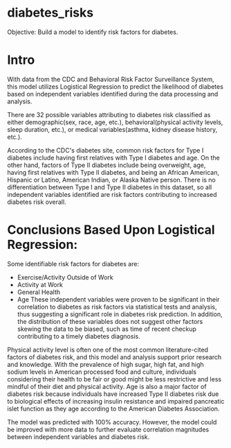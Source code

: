 # diabetes_risks
Objective: Build a model to identify risk factors for diabetes. 

# Intro
With data from the CDC and Behavioral Risk Factor Surveillance System, this model utilizes Logistical Regression to predict the likelihood of diabetes based on independent variables identified during the data processing and analysis.

There are 32 possible variables attributing to diabetes risk classified as either demographic(sex, race, age, etc.), behavioral(physical activity levels, sleep duration, etc.), or medical variables(asthma, kidney disease history, etc.).

According to the CDC's diabetes site, common risk factors for Type I diabetes include having first relatives with Type I diabetes and age. On the other hand, factors of Type II diabetes include being overweight, age, having first relatives with Type II diabetes, and being an African American, Hispanic or Latino, American Indian, or Alaska Native person. There is no differentiation between Type I and Type II diabetes in this dataset, so all independent variables identified are risk factors contributing to increased diabetes risk overall.

# Conclusions Based Upon Logistical Regression:
Some identifiable risk factors for diabetes are:

* Exercise/Activity Outside of Work
* Activity at Work
* General Health
* Age
These independent variables were proven to be significant in their correlation to diabetes as risk factors via statistical tests and analysis, thus suggesting a significant role in diabetes risk prediction. In addition, the distribution of these variables does not suggest other factors skewing the data to be biased, such as time of recent checkup contributing to a timely diabetes diagnosis.

Physical activity level is often one of the most common literature-cited factors of diabetes risk, and this model and analysis support prior research and knowledge. With the prevalence of high sugar, high fat, and high sodium levels in American processed food and culture, individuals considering their health to be fair or good might be less restrictive and less mindful of their diet and physical activity. Age is also a major factor of diabetes risk because individuals have increased Type II diabetes risk due to biological effects of increasing insulin resistance and impaired pancreatic islet function as they age according to the American Diabetes Association.

The model was predicted with 100% accuracy. However, the model could be improved with more data to further evaluate correlation magnitudes between independent variables and diabetes risk.
